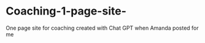 # Coaching-1-page-site-
One page site for coaching created with Chat GPT when Amanda posted for me 
